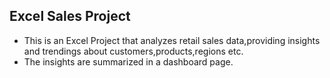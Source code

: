 ## Excel Sales Project

- This is an Excel Project that analyzes retail sales data,providing insights and trendings about customers,products,regions etc.
- The insights are summarized in a dashboard page.
